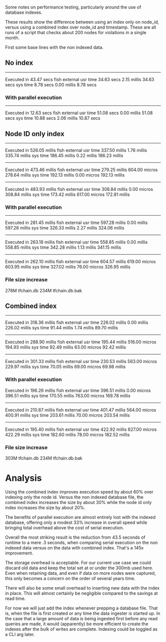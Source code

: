 Some notes on performance testing, particularly around the use of database indexes.

These results show the difference between using an index only on node_id, versus using a combined index over node_id and timestamp. These are all runs of a script that checks about 200 nodes for violations in a single month.

First some base lines with the non indexed data.

## No index
________________________________________________________
Executed in   43.47 secs    fish           external
   usr time   34.63 secs    2.15 millis   34.63 secs
   sys time    8.78 secs    0.00 millis    8.78 secs

### With parallel execution
________________________________________________________
Executed in   12.63 secs    fish           external
   usr time   51.08 secs    0.00 millis   51.08 secs
   sys time   10.88 secs    2.06 millis   10.87 secs

## Node ID only index
________________________________________________________
Executed in  526.05 millis    fish           external
   usr time  337.50 millis    1.76 millis  335.74 millis
   sys time  186.45 millis    0.22 millis  186.23 millis
________________________________________________________
Executed in  473.46 millis    fish           external
   usr time  279.25 millis  604.00 micros  278.64 millis
   sys time  192.13 millis    0.00 micros  192.13 millis
________________________________________________________
Executed in  483.93 millis    fish           external
   usr time  308.84 millis    0.00 micros  308.84 millis
   sys time  173.42 millis  617.00 micros  172.81 millis

### With parallel execution
________________________________________________________
Executed in  281.45 millis    fish           external
   usr time  597.28 millis    0.00 millis  597.28 millis
   sys time  326.33 millis    2.27 millis  324.06 millis
________________________________________________________
Executed in  263.18 millis    fish           external
   usr time  558.85 millis    0.00 millis  558.85 millis
   sys time  342.28 millis    1.13 millis  341.15 millis
________________________________________________________
Executed in  262.10 millis    fish           external
   usr time  604.57 millis  619.00 micros  603.95 millis
   sys time  327.02 millis   76.00 micros  326.95 millis

### File size increase

278M tfchain.db
234M tfchain.db.bak

## Combined index
________________________________________________________
Executed in  318.36 millis    fish           external
   usr time  226.02 millis    0.00 millis  226.02 millis
   sys time   91.44 millis    1.74 millis   89.70 millis
________________________________________________________
Executed in  288.90 millis    fish           external
   usr time  195.44 millis  516.00 micros  194.93 millis
   sys time   92.49 millis   63.00 micros   92.42 millis
________________________________________________________
Executed in  301.33 millis    fish           external
   usr time  230.53 millis  563.00 micros  229.97 millis
   sys time   70.05 millis   69.00 micros   69.98 millis

### With parallel execution
Executed in  196.26 millis    fish           external
   usr time  396.51 millis    0.00 micros  396.51 millis
   sys time  170.55 millis  763.00 micros  169.78 millis
________________________________________________________
Executed in  210.87 millis    fish           external
   usr time  401.47 millis  564.00 micros  400.91 millis
   sys time  203.61 millis   70.00 micros  203.54 millis
________________________________________________________
Executed in  195.40 millis    fish           external
   usr time  422.92 millis  627.00 micros  422.29 millis
   sys time  182.60 millis   78.00 micros  182.52 millis

### File size increase

303M tfchain.db
234M tfchain.db.bak

# Analysis

Using the combined index improves execution speed by about 60% over indexing only the node id. Versus the non indexed database file, the combined index increases the size by about 30% while the node id only index increases the size by about 20%.

The benefits of parallel execution are almost entirely lost with the indexed database, offering only a modest 33% increase in overall speed while bringing total overhead above the cost of serial execution.

Overall the most striking result is the reduction from 43.5 seconds of runtime to a mere .3 seconds, when comparing serial execution on the non indexed data versus on the data with combined index. That's a 145x improvement.

The storage overhead is acceptable. For our current use case we could discard old data and keep the total set at or under the 300mb used here. Even when retaining data, and even if data on more nodes were captured, this only becomes a concern on the order of several years time.

There will also be some small overhead to inserting new data with the index in place. This will almost certainly be negligible compared to the savings at read time.

For now we will just add the index whenever prepping a database file. That is, when the file is first created or any time the data ingester is started up. In the case that a large amount of data is being ingested first before any read queries are made, it would (apparently) be more efficient to create the indexes after the bulk of writes are complete. Indexing could be toggled as a CLI arg later.
